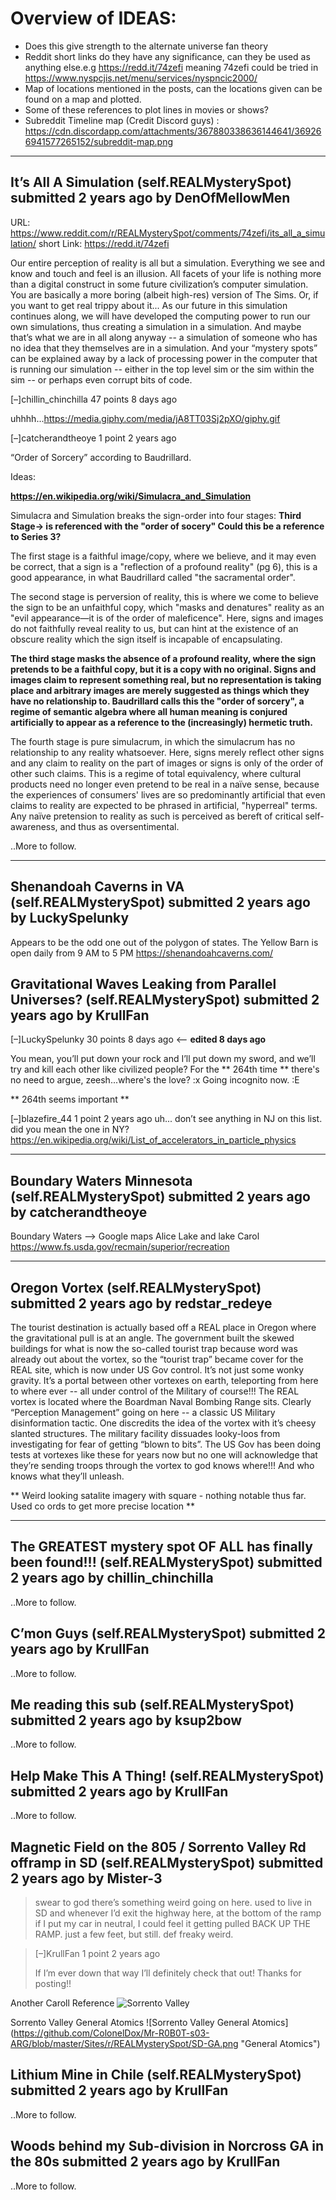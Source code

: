 # Overview of IDEAS: 
* Does this give strength to the alternate universe fan theory
* Reddit short links do they have any significance, can they be used as anything else.e.g  https://redd.it/74zefi
   meaning 74zefi could be tried in https://www.nyspcjis.net/menu/services/nyspncic2000/ 
* Map of locations mentioned in the posts, can the locations given can be found on a map and plotted.
* Some of these references to plot lines in movies or shows?
* Subreddit Timeline map (Credit Discord guys) : https://cdn.discordapp.com/attachments/367880338636144641/369266941577265152/subreddit-map.png
---

##  It’s All A Simulation (self.REALMysterySpot) submitted 2 years ago by DenOfMellowMen
URL: https://www.reddit.com/r/REALMysterySpot/comments/74zefi/its_all_a_simulation/
short Link: https://redd.it/74zefi


Our entire perception of reality is all but a simulation. 
Everything we see and know and touch and feel is an illusion. 
All facets of your life is nothing more than a digital construct in some future civilization’s computer simulation. 
You are basically a more boring (albeit high-res) version of The Sims. 
Or, if you want to get real trippy about it... As our future in this simulation continues along, 
we will have developed the computing power to run our own simulations, thus creating a simulation in a simulation.
And maybe that’s what we are in all along anyway 
-- a simulation of someone who has no idea that they themselves are in a simulation.
And your “mystery spots” can be explained away by a lack of processing power in the computer that is running our simulation 
-- either in the top level sim or the sim within the sim 
-- or perhaps even corrupt bits of code.

[–]chillin_chinchilla 47 points 8 days ago 

uhhhh...https://media.giphy.com/media/jA8TT03Sj2pXO/giphy.gif

[–]catcherandtheoye 1 point 2 years ago 

“Order of Sorcery” according to Baudrillard.

Ideas:
>
**https://en.wikipedia.org/wiki/Simulacra_and_Simulation**

Simulacra and Simulation breaks the sign-order into four stages: **Third Stage-> is referenced with the "order of socery" Could this be a reference to Series 3?**

The first stage is a faithful image/copy, where we believe, and it may even be correct, that a sign is a "reflection of a profound reality" (pg 6), this is a good appearance, in what Baudrillard called "the sacramental order".

The second stage is perversion of reality, this is where we come to believe the sign to be an unfaithful copy, which "masks and denatures" reality as an "evil appearance—it is of the order of maleficence". Here, signs and images do not faithfully reveal reality to us, but can hint at the existence of an obscure reality which the sign itself is incapable of encapsulating.
    
**The third stage masks the absence of a profound reality, where the sign pretends to be a faithful copy, but it is a copy with no original. 
Signs and images claim to represent something real, but no representation is taking place and arbitrary images are merely suggested as things which they have no relationship to. 
Baudrillard calls this the "order of sorcery", a regime of semantic algebra where all human meaning is conjured artificially to appear as a reference to the (increasingly) hermetic truth.**
    
The fourth stage is pure simulacrum, in which the simulacrum has no relationship to any reality whatsoever. Here, signs merely reflect other signs and any claim to reality on the part of images or signs is only of the order of other such claims. This is a regime of total equivalency, where cultural products need no longer even pretend to be real in a naïve sense, because the experiences of consumers' lives are so predominantly artificial that even claims to reality are expected to be phrased in artificial, "hyperreal" terms. Any naïve pretension to reality as such is perceived as bereft of critical self-awareness, and thus as oversentimental.
    

..More to follow.

---

## Shenandoah Caverns in VA (self.REALMysterySpot) submitted 2 years ago by LuckySpelunky
Appears to be the odd one out of the polygon of states.
The Yellow Barn is open daily from 9 AM to 5 PM 
https://shenandoahcaverns.com/

## Gravitational Waves Leaking from Parallel Universes? (self.REALMysterySpot) submitted 2 years ago by KrullFan

[–]LuckySpelunky 30 points 8 days ago  <-- **edited 8 days ago**

You mean, you’ll put down your rock and I’ll put down my sword, and we’ll try and kill each other like civilized people? For the ** 264th time ** there's no need to argue, zeesh...where's the love? :x Going incognito now. :E

** 264th seems important **

[–]blazefire_44 1 point 2 years ago 
uh... don’t see anything in NJ on this list. did you mean the one in NY? https://en.wikipedia.org/wiki/List_of_accelerators_in_particle_physics

---

## Boundary Waters Minnesota (self.REALMysterySpot) submitted 2 years ago by catcherandtheoye

Boundary Waters --> Google maps Alice Lake and lake Carol
https://www.fs.usda.gov/recmain/superior/recreation

---
## Oregon Vortex (self.REALMysterySpot) submitted 2 years ago by redstar_redeye

The tourist destination is actually based off a REAL place in Oregon where the gravitational pull is at an angle. The government built the skewed buildings for what is now the so-called tourist trap because word was already out about the vortex, so the “tourist trap” became cover for the REAL site, which is now under US Gov control. It’s not just some wonky gravity. It’s a portal between other vortexes on earth, teleporting from here to where ever -- all under control of the Military of course!!! The REAL vortex is located where the Boardman Naval Bombing Range sits. Clearly “Perception Management” going on here -- a classic US Military disinformation tactic. One discredits the idea of the vortex with it’s cheesy slanted structures. The military facility dissuades looky-loos from investigating for fear of getting “blown to bits”. The US Gov has been doing tests at vortexes like these for years now but no one will acknowledge that they’re sending troops through the vortex to god knows where!!! And who knows what they’ll unleash.

** Weird looking satalite imagery with square - nothing notable thus far.
Used co ords to get more precise location **


---

## The GREATEST mystery spot OF ALL has finally been found!!! (self.REALMysterySpot) submitted 2 years ago by chillin_chinchilla

..More to follow.

## C’mon Guys (self.REALMysterySpot) submitted 2 years ago by KrullFan

..More to follow.

## Me reading this sub (self.REALMysterySpot) submitted 2 years ago by ksup2bow

..More to follow.



## Help Make This A Thing! (self.REALMysterySpot) submitted 2 years ago by KrullFan

..More to follow.


## Magnetic Field on the 805 / Sorrento Valley Rd offramp in SD (self.REALMysterySpot) submitted 2 years ago by Mister-3
> swear to god there’s something weird going on here. 
> used to live in SD and whenever I’d exit the highway here, 
> at the bottom of the ramp if I put my car in neutral, 
> I could feel it getting pulled BACK UP THE RAMP. just a few feet, but still. def freaky weird.

>[–]KrullFan 1 point 2 years ago 
>
> If I’m ever down that way I’ll definitely check that out! Thanks for posting!!



Another Caroll Reference
![Sorrento Valley ](https://github.com/ColonelDox/Mr-R0B0T-s03-ARG/blob/master/Sites/r/REALMysterySpot/SD-Carroll.png "Another Caroll Reference")


Sorrento Valley General Atomics
![Sorrento Valley General Atomics] (https://github.com/ColonelDox/Mr-R0B0T-s03-ARG/blob/master/Sites/r/REALMysterySpot/SD-GA.png "General Atomics")


## Lithium Mine in Chile (self.REALMysterySpot) submitted 2 years ago by KrullFan

..More to follow.

## Woods behind my Sub-division in Norcross GA in the 80s submitted 2 years ago by KrullFan

..More to follow.


